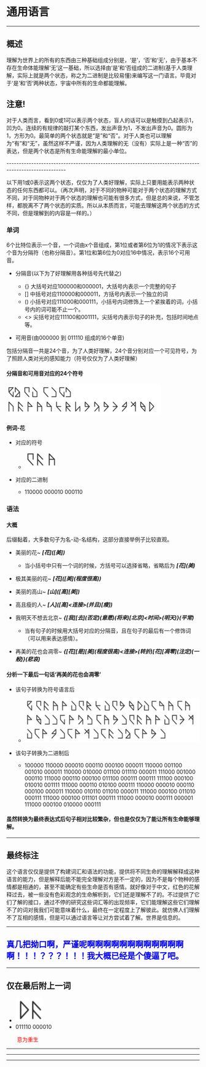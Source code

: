 # 通用语言

---

## 概述

理解为世界上的所有的东西由三种基础组成分别是，‘是’，‘否’和‘无’，由于基本不存在生命体能理解‘无’这一基础，所以选择由‘是’和‘否组成的二进制(基于人类理解，实际上就是两个状态，称之为二进制是比较易懂)来编写这一门语言。毕竟对于‘是’和‘否’两种状态，宇宙中所有的生命都能理解。

## 注意!

对于人类而言，看到0或1可以表示两个状态，盲人的话可以是触摸到凸起表示1，凹为0。连续的有规律的敲打某个东西，发出声音为1，不发出声音为0。圆形为1，方形为0。最简单的两个状态就是“是”和“否”。对于人类也可以理解为“有”和“无”，虽然这样不严谨，因为人类理解的无（没有）实际上是一种“否”的表达，但是两个状态是所有生命能理解的最小单位。

*------------------------------------------------------------------------------------------------------*

以下用1或0表示这两个状态，仅仅为了人类好理解，实际上只要用能表示两种状态的任何东西都可以。（再次声明，对于不同的物种可能对于两个状态的理解方式不同，对于同物种对于两个状态的理解也可能有很多方式，但是总的来说，不管怎样，都脱离不了两个状态的实质。所以从本质而言，可能去理解这两个状态的方式不同，但是理解到的内容是一样的。）

### **单词**

6个比特位表示一个音，一个词由x个音组成，第1位或者第6位为1的情况下表示这个音为分隔符（也称分隔音）。第1位和第6位为0对应16中情况，表示16个可用音。

- 分隔音(以下为了好理解用各种括号先代替之)
  - \{\} 大括号对应100000和000001，大括号内表示一个完整的句子
  - \[\] 中括号对应110000和000011，方括号内表示一个独立的词
  - \(\) 小括号对应111000和000111，小括号内词修饰上一个紧挨着的词，小括号内的词可能不止一个。
  - <> 尖括号对应111100和001111，尖括号内表示句子的补充，包括时间地点等。
  
- 可用音(由000000 到 011110 组成的16个单音)

包括分隔音一共是24个音，为了人类好理解，24个音分别对应一个可见符号，为了照顾人类对光的感知能力（符号仅仅为了人类好理解）

#### 分隔音和可用音对应的24个符号

![011110 000010](s.png)

#### 例词-花

- 对应的符号
  - ![011110 000010](f.png)

- 对应的二进制
  - 110000 000010 000110

### **语法**

#### 大概

后缀黏着，大多数句子为名-动-名结构，这部分直接举例子比较直观。

- 美丽的花~  ***\[花\]\(\[美\]\)***
  - 当小括号中只有一个词的时候，方括号可以选择省略，省略后为 ***\[花\]\(美\)***

- 极其美丽的花~ ***\[花\]\(\[美\]\(程度很高\)\)***

- 美丽的高山~ ***\[山\]\(\[高\]\[美\]\)***

- 高且瘦的人~ ***\[人\]\(\[高\]<连接>\(并且\)\[瘦\]\)***

- 我明天不想去北京~ ***\{\[我\]\[去\]\(否定\)\(意愿\)\(将来\)\[北京\]<时间>\(明天\)\}\(平常\)***
  - 当有句子的时候用大括号对应的分隔音，且在句子的最后有一个修饰词（可以用来表达感情）。

- 再美的花也会凋零~ ***\{\[花\]\[是\]\[美\]\(程度很高\)<连接>\(转折\)\[花\]\[凋零\]\(注定\)\(一般\)\}\(悲哀\)***

#### 分析一下最后一句话‘再美的花也会凋零’
- 该句子转换为符号语言后
  - ![011110 000010](h.png)

- 该句子转换为二进制后
  - 100000 110000 000010 000110 000100 000011 110000 001100 001010 000011 110000 010000 011100 011110 000011 111000 001000 000110 111000 000110 000100 011100 000111 000111 111100 000100 010010 001111 111000 000110 010100 000111 110000 000010 000110 000100 000011 110000 010110 011010 000011 111000 000100 011010 000111 111000 000100 011101 000111 111000 000010 000111 000001 111000 000100 010000 000111

#### 虽然转换为最终表达式后句子相对比较繁杂，但也是仅仅为了能让所有生命能够理解。

---

## 最终标注

这个语言仅仅是提供了构建词汇和语法的功能，提供将不同生命的理解解释成这种语言的能力，但是解释后能不能完全理解对方是不一定的，因为不是每个物种的感情都是相通的，甚至不能确定有些生命是否有感情。就好像对于中文，红色的花解释过去，被一些没有色彩观念的生命解析到，它们还是理解不了的。不过提供了它们了解的接口，通过不停的研究这些词汇等的出现频率，它们能理解这些它们理解不了的词对我我们可能意味着什么，最终在一定程度上了解彼此。就仿佛人们理解不了互相的感情，但是可以通过语言等让对方尝试着了解。世界是信息的。

---

## <font color=blue>真几把拗口啊，严谨呢啊啊啊啊啊啊啊啊啊啊啊啊啊！！！？？？！！！我大概已经是个傻逼了吧。</font>

---

## 仅在最后附上一词
- ![011110 000010](rb.png)
- 011110 000010

&nbsp;&nbsp;&nbsp;&nbsp;&nbsp;&nbsp;&nbsp;<font color=red>意为重生</font>

---

---

---




